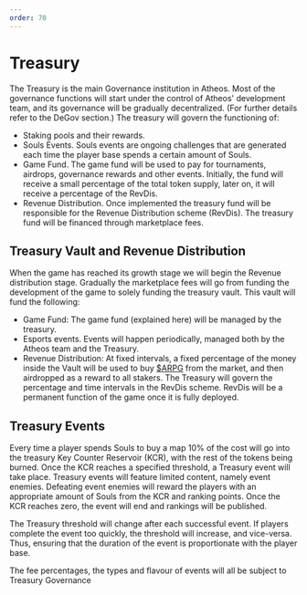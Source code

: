 ```yaml
---
order: 70
---
```


# Treasury

The Treasury is the main Governance institution in Atheos. Most of the governance functions will start under the control of Atheos' development team, and its governance will be gradually decentralized. (For further details refer to the DeGov section.) The treasury will govern the functioning of:
- Staking pools and their rewards.
- Souls Events. Souls events are ongoing challenges that are generated each time the player base spends a certain amount of Souls.
- Game Fund. The game fund will be used to pay for tournaments, airdrops, governance rewards and other events. Initially, the fund will receive a small percentage of the total token supply, later on, it will receive a percentage of the RevDis.
- Revenue Distribution. Once implemented the treasury fund will be responsible for the Revenue Distribution scheme (RevDis). The treasury fund will be financed through marketplace fees.



## Treasury Vault and Revenue Distribution

When the game has reached its growth stage we will begin the Revenue distribution stage. Gradually the marketplace fees will go from funding the development of the game to solely funding the treasury vault. This vault will fund the following:
- Game Fund: The game fund (explained here) will be managed by the treasury. 
- Esports events. Events will happen periodically, managed both by the Atheos team and the Treasury.
- Revenue Distribution: At fixed intervals, a fixed percentage of the money inside the Vault will be used to buy [$ARPG](https://atheosgame.github.io/tokenomics/arpgtoken/) from the market, and then airdropped as a reward to all stakers.  The Treasury will govern the percentage and time intervals in the RevDis scheme. RevDis will be a permanent function of the game once it is fully deployed.


## Treasury Events

Every time a player spends Souls to buy a map 10% of the cost will go into the treasury Key Counter Reservoir (KCR), with the rest of the tokens being burned. Once the KCR reaches a specified threshold, a Treasury event will take place. Treasury events will feature limited content, namely event enemies. Defeating event enemies will reward the players with an appropriate amount of Souls from the KCR and ranking points. Once the KCR reaches zero, the event will end and rankings will be published.

The Treasury threshold will change after each successful event. If players complete the event too quickly, the threshold will increase, and vice-versa. Thus, ensuring that the duration of the event is proportionate with the player base. 

The fee percentages, the types and flavour of events will all be subject to Treasury Governance


